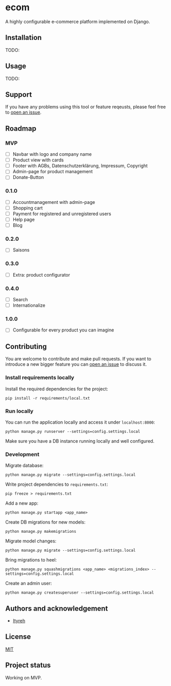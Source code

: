 # ecom

A highly configurable e-commerce platform implemented on Django.

## Installation

TODO:

## Usage

TODO:

## Support

If you have any problems using this tool or feature reqeusts, please feel free to [open an issue](https://github.com/ityreh/ecom/issues/new).

## Roadmap

### MVP

- [ ] Navbar with logo and company name
- [ ] Product view with cards
- [ ] Footer with AGBs, Datenschutzerklärung, Impressum, Copyright
- [ ] Admin-page for product management
- [ ] Donate-Button

### 0.1.0

- [ ] Accountmanagement with admin-page
- [ ] Shopping cart
- [ ] Payment for registered and unregistered users
- [ ] Help page
- [ ] Blog

### 0.2.0

- [ ] Saisons

### 0.3.0

- [ ] Extra: product configurator

### 0.4.0

- [ ] Search
- [ ] Internationalize

### 1.0.0

- [ ] Configurable for every product you can imagine

## Contributing

You are welcome to contribute and make pull requests. If you want to introduce a new bigger feature you can [open an issue](https://github.com/ityreh/mkreadme/issues/new) to discuss it.

### Install requirements locally

Install the required dependencies for the project:

    pip install -r requirements/local.txt

### Run locally

You can run the application locally and access it under `localhost:8000`:

    python manage.py runserver --settings=config.settings.local

Make sure you have a DB instance running locally and well configured.

### Development

Migrate database:

    python manage.py migrate --settings=config.settings.local

Write project dependencies to `requirements.txt`:

    pip freeze > requirements.txt

Add a new app:

    python manage.py startapp <app_name>

Create DB migrations for new models:

    python manage.py makemigrations

Migrate model changes:

    python manage.py migrate --settings=config.settings.local

Bring migrations to heel:

    python manage.py squashmigrations <app_name> <migrations_index> --settings=config.settings.local

Create an admin user:

    python manage.py createsuperuser --settings=config.settings.local

## Authors and acknowledgement

- [Ityreh](https://github.com/ityreh)

## License

[MIT](./LICENSE)

## Project status

Working on MVP.
